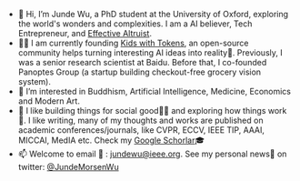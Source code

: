 - 👋 Hi, I’m Junde Wu, a PhD student at the University of Oxford, exploring the world's wonders and complexities. I am a AI believer, Tech Entrepreneur, and [Effective Altruist](https://www.effectivealtruism.org).
- 🧑‍💻 I am currently founding [Kids with Tokens](https://github.com/KidsWithTokens), an open-source community helps turning interesting AI ideas into reality🚀. Previously, I was a senior research scientist at Baidu. Before that, I co-founded Panoptes Group (a startup building checkout-free grocery vision system).
- 👀 I’m interested in Buddhism, Artificial Intelligence, Medicine, Economics and Modern Art.
- 💞️ I like building things for social good🧑‍🔧 and exploring how things work🤯. I like writing, many of my thoughts and works are published on academic conferences/journals, like CVPR, ECCV, IEEE TIP, AAAI, MICCAI, MedIA etc. Check my [Google Schorlar](https://scholar.google.com/citations?user=FZSKG-AAAAAJ&hl=en  )🎓 
- 📫 Welcome to email 📨 : jundewu@ieee.org. See my personal news📰 on twitter: [@JundeMorsenWu](https://twitter.com/JundeMorsenWu)

<!---
WuJunde/WuJunde is a ✨ special ✨ repository because its `README.md` (this file) appears on your GitHub profile.
You can click the Preview link to take a look at your changes.
--->
